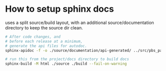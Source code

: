 # How to setup sphinx docs

uses a split source/build layout, with an additional source/documentation directory to keep the source dir clean.

```bash
# After code changes, and
# before each release at a minimum,
# generate the api files for autodoc.
sphinx-apidoc -f -o ./source/documentation/api-generated/ ../src/pbs_parse/
```

```bash
# run this from the project/docs directory to build docs
sphinx-build -M html ./source ./build --fail-on-warning
```
